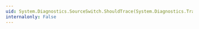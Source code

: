 ```yaml
---
uid: System.Diagnostics.SourceSwitch.ShouldTrace(System.Diagnostics.TraceEventType)
internalonly: False
---
```

